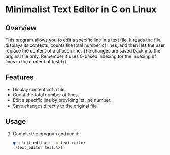 # Minimalist Text Editor in C on Linux

## Overview

This program allows you to edit a specific line in a text file. It reads the file, displays its contents, counts the total number of lines, and then lets the user replace the content of a chosen line. The changes are saved back into the original file only. Remember it uses 0-based indexing for the indexing of lines in the content of test.txt.

## Features

- Display contents of a file.
- Count the total number of lines.
- Edit a specific line by providing its line number.
- Save changes directly to the original file.

## Usage

1. Compile the program and run it:
   ```bash
   gcc text_editor.c -o text_editor
   ./text_editor test.txt
   ```
